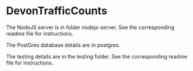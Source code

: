 # DevonTrafficCounts

The NodeJS server is in folder nodejs-server. See the corresponding readme file for instructions. 

The PostGres database details are in postgres. 

The testing details are in the testing folder. See the corresponding readme file for instructions. 